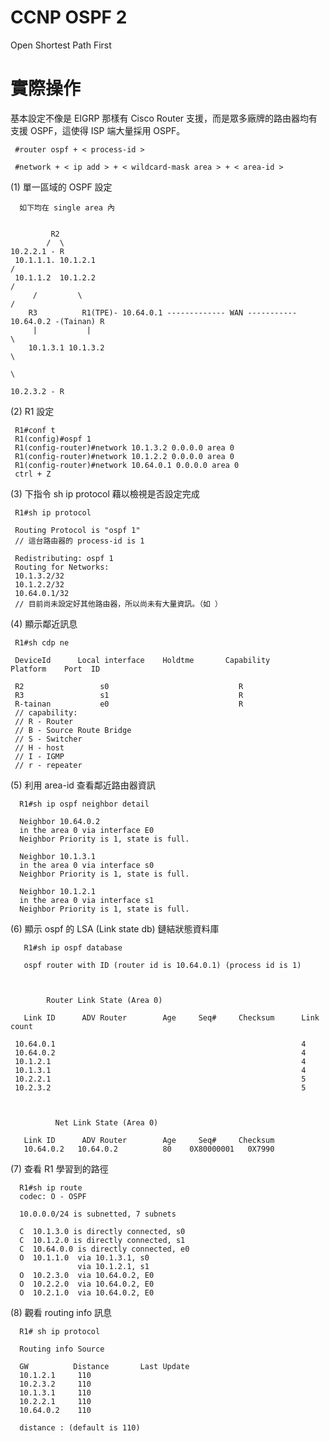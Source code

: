 # CCNP OSPF 2
Open Shortest Path First

# 實際操作

基本設定不像是 EIGRP 那樣有 Cisco Router 支援，而是眾多廠牌的路由器均有支援 OSPF，這使得 ISP 端大量採用 OSPF。

     #router ospf + < process-id >
     
     #network + < ip add > + < wildcard-mask area > + < area-id >
 
(1) 單一區域的 OSPF 設定



      如下均在 single area 內


             R2
            /  \                                                                             10.2.2.1 - R
     10.1.1.1. 10.1.2.1                                                                     /
     10.1.1.2  10.1.2.2                                                                    /   
         /         \                                                                      /
        R3          R1(TPE)- 10.64.0.1 ------------- WAN ----------- 10.64.0.2 -(Tainan) R                        
         |           |                                                                    \
        10.1.3.1 10.1.3.2                                                                  \
                                                                                            \
                                                                                             10.2.3.2 - R
 (2) R1 設定
 
     R1#conf t
     R1(config)#ospf 1
     R1(config-router)#network 10.1.3.2 0.0.0.0 area 0
     R1(config-router)#network 10.1.2.2 0.0.0.0 area 0
     R1(config-router)#network 10.64.0.1 0.0.0.0 area 0
     ctrl + Z
     
     
 (3) 下指令 sh ip protocol 藉以檢視是否設定完成
 
     R1#sh ip protocol
     
     Routing Protocol is "ospf 1" 
     // 這台路由器的 process-id is 1
     
     Redistributing: ospf 1
     Routing for Networks:
     10.1.3.2/32
     10.1.2.2/32
     10.64.0.1/32
     // 目前尚未設定好其他路由器，所以尚未有大量資訊。（如 ）
     
 (4) 顯示鄰近訊息
 
     R1#sh cdp ne
     
     DeviceId      Local interface    Holdtme       Capability      Platform    Port  ID
     
     R2                 s0                             R
     R3                 s1                             R
     R-tainan           e0                             R
     // capability:
     // R - Router
     // B - Source Route Bridge
     // S - Switcher
     // H - host
     // I - IGMP
     // r - repeater
 
 (5) 利用 area-id 查看鄰近路由器資訊
      
      R1#sh ip ospf neighbor detail
      
      Neighbor 10.64.0.2
      in the area 0 via interface E0
      Neighbor Priority is 1, state is full.
      
      Neighbor 10.1.3.1
      in the area 0 via interface s0
      Neighbor Priority is 1, state is full.
      
      Neighbor 10.1.2.1
      in the area 0 via interface s1
      Neighbor Priority is 1, state is full.
      
 (6) 顯示 ospf 的 LSA (Link state db) 鏈結狀態資料庫
 
       R1#sh ip ospf database
       
       ospf router with ID (router id is 10.64.0.1) (process id is 1)

       
          
            Router Link State (Area 0)
       
       Link ID      ADV Router        Age     Seq#     Checksum      Link count
       
     10.64.0.1                                                       4
     10.64.0.2                                                       4
     10.1.2.1                                                        4
     10.1.3.1                                                        4
     10.2.2.1                                                        5
     10.2.3.2                                                        5
       
       
       
              Net Link State (Area 0)
       
       Link ID      ADV Router        Age     Seq#     Checksum     
       10.64.0.2   10.64.0.2          80    0X80000001   0X7990
       
 (7) 查看 R1 學習到的路徑
 
      R1#sh ip route
      codec: O - OSPF
      
      10.0.0.0/24 is subnetted, 7 subnets
      
      C  10.1.3.0 is directly connected, s0
      C  10.1.2.0 is directly connected, s1
      C  10.64.0.0 is directly connected, e0
      O  10.1.1.0  via 10.1.3.1, s0
                   via 10.1.2.1, s1
      O  10.2.3.0  via 10.64.0.2, E0
      O  10.2.2.0  via 10.64.0.2, E0
      O  10.2.1.0  via 10.64.0.2, E0
      
  (8) 觀看 routing info 訊息
      
      
      R1# sh ip protocol
      
      Routing info Source
      
      GW          Distance       Last Update
      10.1.2.1     110
      10.2.3.2     110
      10.1.3.1     110
      10.2.2.1     110
      10.64.0.2    110
      
      distance : (default is 110)
